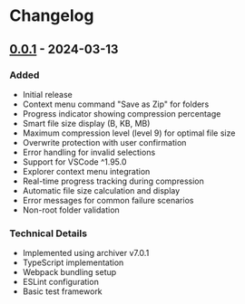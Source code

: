 # Changelog

## [0.0.1] - 2024-03-13

### Added
- Initial release
- Context menu command "Save as Zip" for folders
- Progress indicator showing compression percentage
- Smart file size display (B, KB, MB)
- Maximum compression level (level 9) for optimal file size
- Overwrite protection with user confirmation
- Error handling for invalid selections
- Support for VSCode ^1.95.0
- Explorer context menu integration
- Real-time progress tracking during compression
- Automatic file size calculation and display
- Error messages for common failure scenarios
- Non-root folder validation

### Technical Details
- Implemented using archiver v7.0.1
- TypeScript implementation
- Webpack bundling setup
- ESLint configuration
- Basic test framework

[0.0.1]: https://github.com/username/save-as-zip/releases/tag/v0.0.1